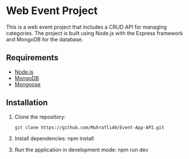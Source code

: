 # Web Event Project

This is a web event project that includes a CRUD API for managing categories. The project is built using Node.js with the Express framework and MongoDB for the database.

## Requirements

- [Node.js](https://nodejs.org/)
- [MongoDB](https://www.mongodb.com/)
- [Mongoose](https://mongoosejs.com/)

## Installation

1. Clone the repository:
   ```bash
   git clone https://github.com/Muhrafli49/Event-App-API.git
   ```
2. Install dependencies:
   npm install
    
3. Run the application in development mode:
   npm run dev
   
